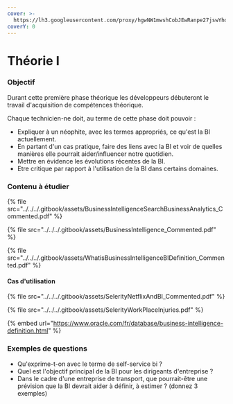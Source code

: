 ```yaml
---
cover: >-
  https://lh3.googleusercontent.com/proxy/hgwNW1mwshCobJEwRanpe27jswYhdg3P7VT-i66PE89_YUyW-4u5MfwcQ8yp8mE_-isvXQEE3tJQFQ4AZ-6S7_P9pTWDmc9fRDGst22BtXzqFBcy2eGs9R8xyqM
coverY: 0
---
```


# Théorie I

### Objectif

Durant cette première phase théorique les développeurs débuteront le travail d'acquisition de compétences théorique.

Chaque technicien-ne doit, au terme de cette phase doit pouvoir :

* Expliquer à un néophite, avec les termes appropriés, ce qu'est la BI actuellement.
* En partant d'un cas pratique, faire des liens avec la BI et voir de quelles manières elle pourrait aider/influencer notre quotidien.
* Mettre en évidence les évolutions récentes de la BI.
* Etre critique par rapport à l'utilisation de la BI dans certains domaines.

### Contenu à étudier

{% file src="../../../.gitbook/assets/BusinessIntelligenceSearchBusinessAnalytics_Commented.pdf" %}

{% file src="../../../.gitbook/assets/BusinessIntelligence_Commented.pdf" %}

{% file src="../../../.gitbook/assets/WhatisBusinessIntelligenceBIDefinition_Commented.pdf" %}

#### Cas d'utilisation

{% file src="../../../.gitbook/assets/SelerityNetflixAndBI_Commented.pdf" %}

{% file src="../../../.gitbook/assets/SelerityWorkPlaceInjuries.pdf" %}

{% embed url="https://www.oracle.com/fr/database/business-intelligence-definition.html" %}

### Exemples de questions

* Qu'exprime-t-on avec le terme de self-service bi ?
* Quel est l'objectif principal de la BI pour les dirigeants d'entreprise ?
* Dans le cadre d'une entreprise de transport, que pourrait-être une prévision que la BI devrait aider à définir, à estimer ? (donnez 3 exemples)
